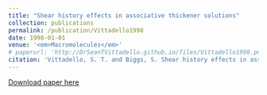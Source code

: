 ```yaml
---
title: "Shear history effects in associative thickener solutions"
collection: publications
permalink: /publication/Vittadello1998
date: 1998-01-01
venue: '<em>Macromolecules</em>'
# paperurl: 'http://DrSeanTVittadello.github.io/files/Vittadello1998.pdf'
citation: 'Vittadello, S. T. and Biggs, S. Shear history effects in associative thickener solutions. <em>Macromolecules</em>, 1998, 31, 7691--/7697.'
---
```

[Download paper here](http://DrSeanTVittadello.github.io/files/Vittadello1998.pdf)
